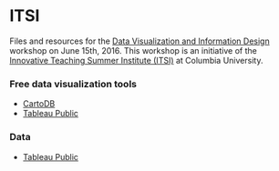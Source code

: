 # ITSI

Files and resources for the [Data Visualization and Information Design](https://itsi2016.wikispaces.columbia.edu/Schedule) workshop on June 15th, 2016. This workshop is an initiative of the [Innovative Teaching Summer Institute (ITSI)](http://ctl.columbia.edu/graduate-instructors/itsi/) at Columbia University.

### Free data visualization tools

* [CartoDB](https://cartodb.com/)
* [Tableau Public](https://public.tableau.com/s/)

### Data

* [Tableau Public](https://public.tableau.com/s/resources?qt-overview_resources=1#qt-overview_resources)